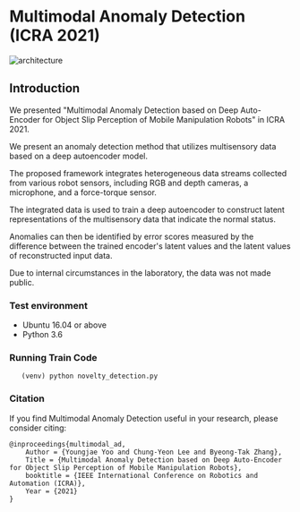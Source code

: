 # Multimodal Anomaly Detection (ICRA 2021)
![architecture](https://github.com/Yoo-Youngjae/ICRA2021_multimodal_ad/assets/44061214/500e82f9-f0ba-44dc-a1c2-59f75bfdd0d6)

## Introduction
We presented "Multimodal Anomaly Detection based on Deep Auto-Encoder for Object Slip Perception of Mobile Manipulation Robots" in ICRA 2021.

We present an anomaly detection method that utilizes multisensory data based on a deep autoencoder model.

The proposed framework integrates heterogeneous data streams collected from various robot sensors, including RGB and depth cameras, a microphone, and a force-torque sensor.

The integrated data is used to train a deep autoencoder to construct latent representations of the multisensory data that indicate the normal status.

Anomalies can then be identified by error scores measured by the difference between the trained encoder's latent values and the latent values of reconstructed input data.

Due to internal circumstances in the laboratory, the data was not made public.

### Test environment
- Ubuntu 16.04 or above
- Python 3.6

### Running Train Code

```Shell
   (venv) python novelty_detection.py
```


### Citation

If you find Multimodal Anomaly Detection useful in your research, please consider citing:

    @inproceedings{multimodal_ad,
        Author = {Youngjae Yoo and Chung-Yeon Lee and Byeong-Tak Zhang},
        Title = {Multimodal Anomaly Detection based on Deep Auto-Encoder for Object Slip Perception of Mobile Manipulation Robots},
        booktitle = {IEEE International Conference on Robotics and Automation (ICRA)},
        Year = {2021}
    }

